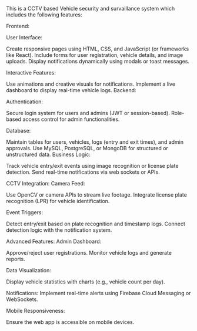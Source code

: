 This is a CCTV based Vehicle security and survaillance system which includes the following features: 

Frontend:

User Interface:

Create responsive pages using HTML, CSS, and JavaScript (or frameworks like React).
Include forms for user registration, vehicle details, and image uploads.
Display notifications dynamically using modals or toast messages.

Interactive Features:

Use animations and creative visuals for notifications.
Implement a live dashboard to display real-time vehicle logs.
Backend:

Authentication:

Secure login system for users and admins (JWT or session-based).
Role-based access control for admin functionalities.

Database:

Maintain tables for users, vehicles, logs (entry and exit times), and admin approvals.
Use MySQL, PostgreSQL, or MongoDB for structured or unstructured data.
Business Logic:

Track vehicle entry/exit events using image recognition or license plate detection.
Send real-time notifications via web sockets or APIs.

CCTV Integration:
Camera Feed:

Use OpenCV or camera APIs to stream live footage.
Integrate license plate recognition (LPR) for vehicle identification.

Event Triggers:

Detect entry/exit based on plate recognition and timestamp logs.
Connect detection logic with the notification system.

Advanced Features:
Admin Dashboard:

Approve/reject user registrations.
Monitor vehicle logs and generate reports.

Data Visualization:

Display vehicle statistics with charts (e.g., vehicle count per day).

Notifications:
Implement real-time alerts using Firebase Cloud Messaging or WebSockets.

Mobile Responsiveness:

Ensure the web app is accessible on mobile devices.
